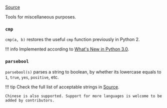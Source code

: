 [Source](https://github.com/chuanconggao/extratools/blob/master/extratools/misctools.py)

Tools for miscellaneous purposes.

### `cmp`

`cmp(a, b)` restores the useful `cmp` function previously in Python 2.

!!! info
    Implemented according to [What's New in Python 3.0](https://docs.python.org/3.0/whatsnew/3.0.html#ordering-comparisons).

### `parsebool`

`parsebool(s)` parses a string to boolean, by whether its lowercase equals to `1`, `true`, `yes`, `positive`, etc.

!!! tip
    Check the full list of acceptable strings in [Source](https://github.com/chuanconggao/extratools/blob/master/extratools/misctools.py).

    Chinese is also supported. Support for more languages is welcome to be added by contributors.
